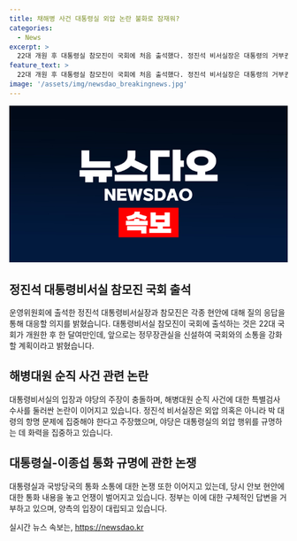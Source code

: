 ```yaml
---
title: 채해병 사건 대통령실 외압 논란 불화로 잠재워?
categories:
  - News
excerpt: >
  22대 개원 후 대통령실 참모진이 국회에 처음 출석했다. 정진석 비서실장은 대통령의 거부권을 강조하며 위헌 법안에 대한 입장을 밝혔고, 대통령실과의 통화 규명에 화력을 보였다. 정 실장은 정무장관 직을 신설하여 국회와의 소통을 강화하겠다고 발표했다. 가장 큰 논란은 해병대원 순직 사건이었으며, 야당은 대통령실의 외압 의혹을 규명하는 데 화력을 집중했다. 최근 대통령실의 업무보고 자료를 사전에 제출하지 않은 점도 논란이 되고 있다.
feature_text: >
  22대 개원 후 대통령실 참모진이 국회에 처음 출석했다. 정진석 비서실장은 대통령의 거부권을 강조하며 위헌 법안에 대한 입장을 밝혔고, 대통령실과의 통화 규명에 화력을 보였다. 정 실장은 정무장관 직을 신설하여 국회와의 소통을 강화하겠다고 발표했다. 가장 큰 논란은 해병대원 순직 사건이었으며, 야당은 대통령실의 외압 의혹을 규명하는 데 화력을 집중했다. 최근 대통령실의 업무보고 자료를 사전에 제출하지 않은 점도 논란이 되고 있다.
image: '/assets/img/newsdao_breakingnews.jpg'
---
```


<p><img src="/assets/img/newsdao_breakingnews.jpg" alt="flaretime 속보" /></p>

<h2 data-ke-size="size26">정진석 대통령비서실 참모진 국회 출석</h2>

<p>운영위원회에 출석한 정진석 대통령비서실장과 참모진은 각종 현안에 대해 질의 응답을 통해 대응할 의지를 밝혔습니다. 대통령비서실 참모진이 국회에 출석하는 것은 22대 국회가 개원한 후 한 달여만인데, 앞으로는 정무장관실을 신설하여 국회와의 소통을 강화할 계획이라고 밝혔습니다.</p>

<h2 data-ke-size="size26">해병대원 순직 사건 관련 논란</h2>

<p>대통령비서실의 입장과 야당의 주장이 충돌하며, 해병대원 순직 사건에 대한 특별검사 수사를 둘러싼 논란이 이어지고 있습니다. 정진석 비서실장은 외압 의혹은 아니라 박 대령의 항명 문제에 집중해야 한다고 주장했으며, 야당은 대통령실의 외압 행위를 규명하는 데 화력을 집중하고 있습니다.</p>

<h2 data-ke-size="size26">대통령실-이종섭 통화 규명에 관한 논쟁</h2>

<p>대통령실과 국방당국의 통화 소통에 대한 논쟁 또한 이어지고 있는데, 당시 안보 현안에 대한 통화 내용을 놓고 언쟁이 벌어지고 있습니다. 정부는 이에 대한 구체적인 답변을 거부하고 있으며, 양측의 입장이 대립되고 있습니다.</p>
실시간 뉴스 속보는, <a href="https://newsdao.kr" rel="dofollow">https://newsdao.kr</a>



